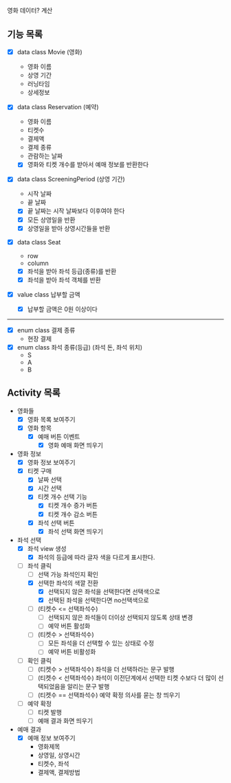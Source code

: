 ## 
영화 데이터?
계산

## 기능 목록
- [x] data class Movie (영화)
  - 영화 이름
  - 상영 기간
  - 러닝타임
  - 상세정보
  
- [x] data class Reservation (예약)
  - 영화 이름
  - 티켓수
  - 결제액
  - 결제 종류
  - 관람하는 날짜
  - [x] 영화와 티켓 개수를 받아서 예매 정보를 반환한다

- [x] data class ScreeningPeriod (상영 기간)
  - 시작 날짜
  - 끝 날짜
  - [x] 끝 날짜는 시작 날짜보다 이후여야 한다
  - [x] 모든 상영일을 반환
  - [x] 상영일을 받아 상영시간들을 반환
- [x] data class Seat
  - row
  - column
  - [x] 좌석을 받아 좌석 등급(종류)를 반환
  - [x] 좌석을 받아 좌석 객체를 반환

- [x] value class 납부할 금액
  - [x] 납부할 금액은 0원 이상이다

---

- [x] enum class 결제 종류
  - 현장 결제
- [x] enum class 좌석 종류(등급) (좌석 돈, 좌석 위치)
  - S 
  - A
  - B

## Activity 목록
- 영화들
  - [x] 영화 목록 보여주기
  - [x] 영화 항목
    - [x] 예매 버튼 이벤트
      - [x] 영화 예매 화면 띄우기
- 영화 정보
  - [x] 영화 정보 보여주기
  - [x] 티켓 구매
    - [x] 날짜 선택
    - [x] 시간 선택
    - [x] 티켓 개수 선택 기능 
      - [x] 티켓 개수 증가 버튼
      - [x] 티켓 개수 감소 버튼
    - [x] 좌석 선택 버튼 
      - [x] 좌석 선택 화면 띄우기
- 좌석 선택
  - [x] 좌석 view 생성
    - [x] 좌석의 등급에 따라 글자 색을 다르게 표시한다.
  - [ ] 좌석 클릭
    - [ ] 선택 가능 좌석인지 확인 
    - [x] 선택한 좌석의 색깔 전환
      - [x] 선택되지 않은 좌석을 선택한다면 선택색으로
      - [x] 선택된 좌석을 선택한다면 no선택색으로
    - [ ] (티켓수 <= 선택좌석수) 
      - [ ] 선택되지 않은 좌석들이 더이상 선택되지 않도록 상태 변경
      - [ ] 예약 버튼 활성화
    - [ ] (티켓수 > 선택좌석수) 
      - [ ] 모든 좌석을 더 선택할 수 있는 상태로 수정
      - [ ] 예약 버튼 비활성화
  - [ ] 확인 클릭
    - [ ] (티켓수 > 선택좌석수) 좌석을 더 선택하라는 문구 발행
    - [ ] (티켓수 < 선택좌석수) 좌석이 이전단계에서 선택한 티켓 수보다 더 많이 선택되었음을 알리는 문구 발행
    - [ ] (티켓수 == 선택좌석수) 예약 확정 의사를 묻는 창 띄우기
  - [ ] 예약 확정
    - [ ] 티켓 발행
    - [ ] 예매 결과 화면 띄우기
- 예매 결과
  - [x] 예매 정보 보여주기
    - 영화제목
    - 상영일, 상영시간
    - 티켓수, 좌석
    - 결제액, 결제방법 